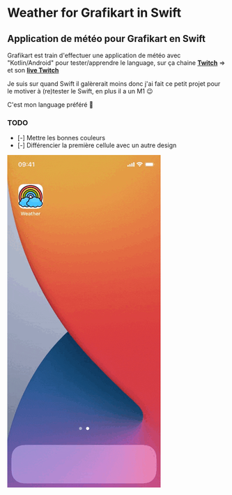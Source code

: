 # Weather for Grafikart in Swift
## Application de météo pour Grafikart en Swift

Grafikart est train d'effectuer une application de météo avec "Kotlin/Android" pour tester/apprendre le language, sur ça chaine [**Twitch**](https://www.twitch.tv/grafikart) => et son [**live Twitch**](https://www.twitch.tv/videos/1069238101)

Je suis sur quand Swift il galèrerait moins donc j'ai fait ce petit projet pour le motiver à (re)tester le Swift, en plus il a un M1 😉

C'est mon language préféré 🥰


### TODO
- [-] Mettre les bonnes couleurs
- [-] Différencier la première cellule avec un autre design


![](demo.gif)

